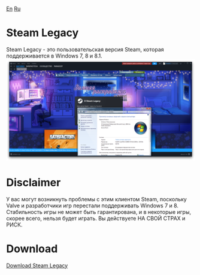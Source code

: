 [En](https://github.com/Parad1st/Steam-Legacy/blob/main/README.md) [Ru](https://github.com/Parad1st/Steam-Legacy/blob/main/README-ru.md)
# Steam Legacy
Steam Legacy - это пользовательская версия Steam, которая поддерживается в Windows 7, 8 и 8.1.
![Preview](https://raw.githubusercontent.com/Parad1st/Steam-Legacy/refs/heads/main/GitHub/Images/Preview.png)

# Disclaimer
У вас могут возникнуть проблемы с этим клиентом Steam, поскольку Valve и разработчики игр перестали поддерживать Windows 7 и 8. Стабильность игры не может быть гарантирована, и в некоторые игры, скорее всего, нельзя будет играть. Вы действуете НА СВОЙ СТРАХ и РИСК.

# Download
[Download Steam Legacy](https://github.com/Parad1st/Steam-Legacy/releases)